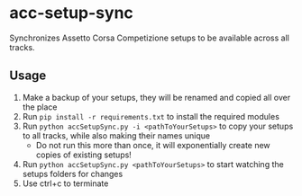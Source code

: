 # acc-setup-sync
Synchronizes Assetto Corsa Competizione setups to be available across all tracks.

## Usage
1. Make a backup of your setups, they will be renamed and copied all over the place
1. Run `pip install -r requirements.txt` to install the required modules
1. Run `python accSetupSync.py -i <pathToYourSetups>` to copy your setups to all tracks, while also making their names unique
    - Do not run this more than once, it will exponentially create new copies of existing setups!
1. Run `python accSetupSync.py <pathToYourSetups>` to start watching the setups folders for changes
1. Use ctrl+c to terminate
